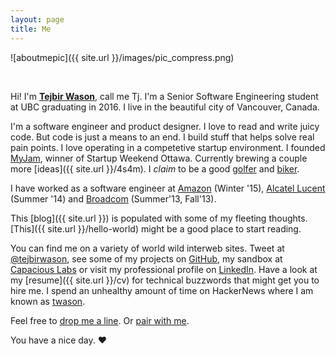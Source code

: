 ```yaml
---
layout: page
title: Me
---
```


![aboutmepic]({{ site.url }}/images/pic_compress.png)

<br>

Hi! I'm **[Tejbir Wason](http://about.me/tejbirwason)**, call me Tj. I'm a Senior Software Engineering student at UBC graduating in 2016. I live in the beautiful city of Vancouver, Canada.

I'm a software engineer and product designer. I love to read and write juicy code. But code is just a means to an end. I build stuff that helps solve real pain points. I love operating in a competetive startup environment. I founded [MyJam](http://myjam.co), winner of Startup Weekend Ottawa. Currently brewing a couple more [ideas]({{ site.url }}/4s4m). 
I *claim* to be a good [golfer](http://www.tejbirwason.com/ubcgc/) and [biker](http://www.strava.com/athletes/tejbirwason).

I have worked as a software engineer at [Amazon](http://www.amazon.com/) (Winter '15), [Alcatel Lucent](http://www.alcatel-lucent.com) (Summer '14) and [Broadcom](http://www.broadcom.com) (Summer'13, Fall'13).

This [blog]({{ site.url }}) is populated with some of my fleeting thoughts. [This]({{ site.url }}/hello-world) might be a good place to start reading.

You can find me on a variety of world wild interweb sites. Tweet at [@tejbirwason](http://twitter.com/tejbirwason), see some of my projects on [GitHub](http://github.com/tejbirwason), my sandbox at [Capacious Labs](http://capacious.ca) or visit my professional profile on [LinkedIn](http://www.linkedin.com/in/tejbirwason). Have a look at my [resume]({{ site.url }}/cv) for technical buzzwords that might get you to hire me. I spend an unhealthy amount of time on HackerNews where I am known as [twason](https://news.ycombinator.com/user?id=tejbirwason).

Feel free to [drop me a line](mailto:tejbirwason@gmail.com). Or [pair with me](https://twitter.com/intent/tweet?text=I%27d+like+to+pair+on+something+%40tejbirwason%21+%23pairwithme).

You have a nice day. ♥
